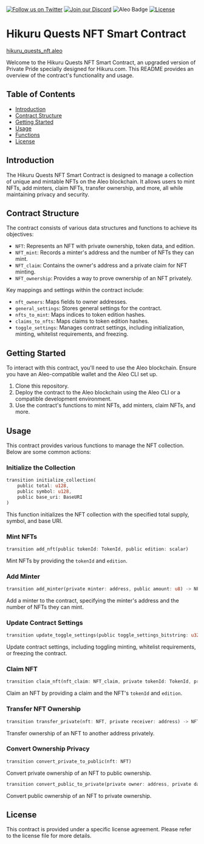 [![Follow us on Twitter](https://img.shields.io/twitter/follow/HikuruOfficial?style=social&logo=twitter)](https://twitter.com/HikuruOfficial)
[![Join our Discord](https://img.shields.io/discord/989643607898206208?color=%237289DA&label=Join%20our%20Discord&logo=discord&logoColor=white)](https://discord.gg/mevde2mRSw)
![Aleo Badge](https://img.shields.io/badge/Aleo-Developer-1572B6?style=flat-square&logo=aleo&logoColor=white)
[![License](https://img.shields.io/badge/license-MIT-orange.svg)](https://opensource.org/licenses/MIT)


# Hikuru Quests NFT Smart Contract

[hikuru_quests_nft.aleo](https://explorer.hamp.app/program?id=hikuru_quests_nft.aleo)


Welcome to the Hikuru Quests NFT Smart Contract, an upgraded version of Private Pride specially designed for Hikuru.com. This README provides an overview of the contract's functionality and usage.

## Table of Contents
- [Introduction](#introduction)
- [Contract Structure](#contract-structure)
- [Getting Started](#getting-started)
- [Usage](#usage)
- [Functions](#functions)
- [License](#license)

## Introduction

The Hikuru Quests NFT Smart Contract is designed to manage a collection of unique and mintable NFTs on the Aleo blockchain. It allows users to mint NFTs, add minters, claim NFTs, transfer ownership, and more, all while maintaining privacy and security.

## Contract Structure

The contract consists of various data structures and functions to achieve its objectives:

- `NFT`: Represents an NFT with private ownership, token data, and edition.
- `NFT_mint`: Records a minter's address and the number of NFTs they can mint.
- `NFT_claim`: Contains the owner's address and a private claim for NFT minting.
- `NFT_ownership`: Provides a way to prove ownership of an NFT privately.

Key mappings and settings within the contract include:
- `nft_owners`: Maps fields to owner addresses.
- `general_settings`: Stores general settings for the contract.
- `nfts_to_mint`: Maps indices to token edition hashes.
- `claims_to_nfts`: Maps claims to token edition hashes.
- `toggle_settings`: Manages contract settings, including initialization, minting, whitelist requirements, and freezing.

## Getting Started

To interact with this contract, you'll need to use the Aleo blockchain. Ensure you have an Aleo-compatible wallet and the Aleo CLI set up.

1. Clone this repository.
2. Deploy the contract to the Aleo blockchain using the Aleo CLI or a compatible development environment.
3. Use the contract's functions to mint NFTs, add minters, claim NFTs, and more.

## Usage

This contract provides various functions to manage the NFT collection. Below are some common actions:

### Initialize the Collection

```rust
transition initialize_collection(
    public total: u128,
    public symbol: u128,
    public base_uri: BaseURI
)
```

This function initializes the NFT collection with the specified total supply, symbol, and base URI.

### Mint NFTs

```rust
transition add_nft(public tokenId: TokenId, public edition: scalar)
```

Mint NFTs by providing the `tokenId` and `edition`.

### Add Minter

```rust
transition add_minter(private minter: address, public amount: u8) -> NFT_mint
```

Add a minter to the contract, specifying the minter's address and the number of NFTs they can mint.

### Update Contract Settings

```rust
transition update_toggle_settings(public toggle_settings_bitstring: u32)
```

Update contract settings, including toggling minting, whitelist requirements, or freezing the contract.

### Claim NFT

```rust
transition claim_nft(nft_claim: NFT_claim, private tokenId: TokenId, private edition: scalar) -> NFT
```

Claim an NFT by providing a claim and the NFT's `tokenId` and `edition`.

### Transfer NFT Ownership

```rust
transition transfer_private(nft: NFT, private receiver: address) -> NFT
```

Transfer ownership of an NFT to another address privately.

### Convert Ownership Privacy

```rust
transition convert_private_to_public(nft: NFT)
```

Convert private ownership of an NFT to public ownership.

```rust
transition convert_public_to_private(private owner: address, private data: TokenId, private edition: scalar) -> NFT
```

Convert public ownership of an NFT to private ownership.

## License

This contract is provided under a specific license agreement. Please refer to the license file for more details.
